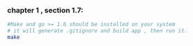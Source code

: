 ### chapter 1 , section 1.7:

```bash
#Make and go >= 1.6 should be installed on your system
# it will generate .gitignore and build app , then run it.
make

```